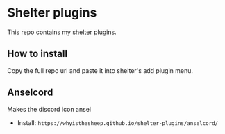 # Shelter plugins

This repo contains my [shelter](https://github.com/uwu/shelter/) plugins.

## How to install
Copy the full repo url and paste it into shelter's add plugin menu.

## Anselcord
Makes the discord icon ansel
- Install: `https://whyisthesheep.github.io/shelter-plugins/anselcord/` 
